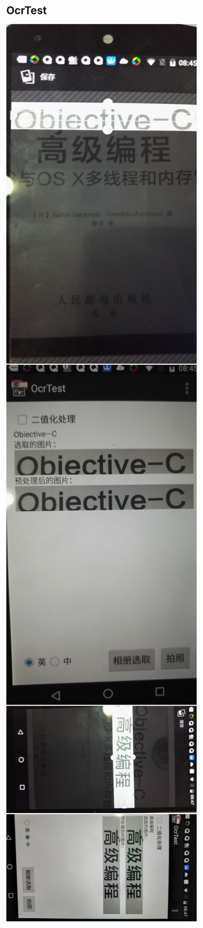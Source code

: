 # OcrTest
![image](https://github.com/doujinhai123/OcrTest/blob/master/OCR/res/drawable-hdpi/oc.jpg)
![image](https://github.com/doujinhai123/OcrTest/blob/master/OCR/res/drawable-hdpi/oc1.jpg)
![image](https://github.com/doujinhai123/OcrTest/blob/master/OCR/res/drawable-hdpi/%E9%AB%98%E7%BA%A7%E7%BC%96%E7%A8%8B1.jpg)
![image](https://github.com/doujinhai123/OcrTest/blob/master/OCR/res/drawable-hdpi/%E9%AB%98%E7%BA%A7%E7%BC%96%E7%A8%8B.jpg)
